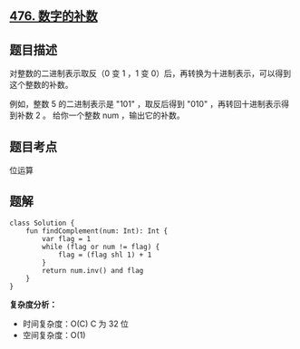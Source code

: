 ## [476. 数字的补数](https://leetcode.cn/problems/number-complement/description/)

## 题目描述

对整数的二进制表示取反（0 变 1 ，1 变 0）后，再转换为十进制表示，可以得到这个整数的补数。

例如，整数 5 的二进制表示是 "101" ，取反后得到 "010" ，再转回十进制表示得到补数 2 。
给你一个整数 num ，输出它的补数。

## 题目考点

位运算

## 题解
 
```
class Solution {
    fun findComplement(num: Int): Int {
        var flag = 1
        while (flag or num != flag) {
            flag = (flag shl 1) + 1
        }
        return num.inv() and flag
    }
}
```

**复杂度分析：**

- 时间复杂度：O(C) C 为 32 位
- 空间复杂度：O(1) 
